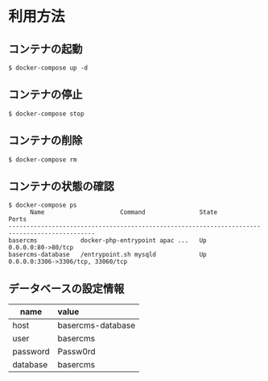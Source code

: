 # 利用方法

## コンテナの起動

```
$ docker-compose up -d
```

## コンテナの停止

```
$ docker-compose stop
```


## コンテナの削除

```
$ docker-compose rm
```

## コンテナの状態の確認 

```
$ docker-compose ps
      Name                     Command               State                 Ports
----------------------------------------------------------------------------------------------
basercms            docker-php-entrypoint apac ...   Up      0.0.0.0:80->80/tcp
basercms-database   /entrypoint.sh mysqld            Up      0.0.0.0:3306->3306/tcp, 33060/tcp
```

## データベースの設定情報

| name | value |
|-----------|:------------|
| host | basercms-database |
| user | basercms |
| password | Passw0rd |
| database | basercms |


